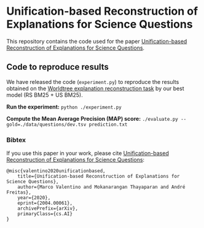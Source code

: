# Unification-based Reconstruction of Explanations for Science Questions

This repository contains the code used for the paper [Unification-based Reconstruction of Explanations for Science Questions](https://arxiv.org/abs/2004.00061).

## Code to reproduce results
We have released the code (`experiment.py`) to reproduce the results obtained on the [Worldtree explanation reconstruction task](https://github.com/umanlp/tg2019task) by our best model (RS BM25 + US BM25).

**Run the experiment:** `python ./experiment.py`

**Compute the Mean Average Precision (MAP) score:** `./evaluate.py --gold=./data/questions/dev.tsv prediction.txt`

### Bibtex
If you use this paper in your work, please cite [Unification-based Reconstruction of Explanations for Science Questions](https://arxiv.org/abs/2004.00061):

```
@misc{valentino2020unificationbased,
    title={Unification-based Reconstruction of Explanations for Science Questions},
    author={Marco Valentino and Mokanarangan Thayaparan and André Freitas},
    year={2020},
    eprint={2004.00061},
    archivePrefix={arXiv},
    primaryClass={cs.AI}
}
```